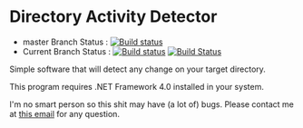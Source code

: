 # Directory Activity Detector 
* master Branch Status : [![Build status](https://ci.appveyor.com/api/projects/status/l9vk0utmtwruu8wd/branch/master?svg=true)](https://ci.appveyor.com/project/RoganMatrivski/directorychangedetect/branch/master)
* Current Branch Status : [![Build status](https://ci.appveyor.com/api/projects/status/l9vk0utmtwruu8wd?svg=true)](https://ci.appveyor.com/project/RoganMatrivski/directorychangedetect) [![Build Status](https://travis-ci.org/RoganMatrivski/directoryChangeDetect.svg?branch=branch1)](https://travis-ci.org/RoganMatrivski/directoryChangeDetect)



Simple software that will detect any change on your target directory.

This program requires .NET Framework 4.0 installed in your system.

I'm no smart person so this shit may have (a lot of) bugs. Please contact me at [this email](mailto:robinmauritzrm@gmail.com) for any question.